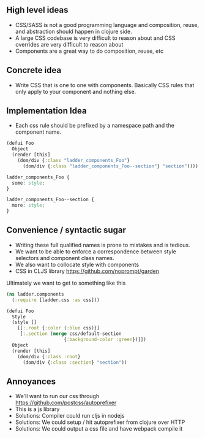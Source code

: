 ## High level ideas
- CSS/SASS is not a good programming language and composition, reuse, and
  abstraction should happen in clojure side.
- A large CSS codebase is very difficult to reason about and CSS overrides are very difficult to
  reason about
- Components are a great way to do composition, reuse, etc

## Concrete idea
- Write CSS that is one to one with components. Basically CSS rules that only apply to your
  component and nothing else.

## Implementation Idea
- Each css rule should be prefixed by a namespace path and the component name.

```clojure
(defui Foo
  Object
  (render [this]
    (dom/div {:class "ladder_components_Foo"}
      (dom/div {:class "ladder_components_Foo--section"} "section"))))
```

```css
ladder_components_Foo {
  some: style;
}

ladder_components_Foo--section {
  more: style;
}
```

## Convenience / syntactic sugar

- Writing these full qualified names is prone to mistakes and is tedious.
- We want to be able to enforce a correspondence between style selectors and component class names.
- We also want to collocate style with components
- CSS in CLJS library https://github.com/noprompt/garden

Ultimately we want to get to something like this

```clojure
(ns ladder.components
  (:require [ladder.css :as css]))

(defui Foo
  Style
  (style []
    [[:.root {:color (:blue css)}]
     [:.section (merge css/default-section
                     {:background-color :green})]])
  Object
  (render [this]
    (dom/div {:class :root}
      (dom/div {:class :section} "section"))
```


## Annoyances

- We'll want to run our css through https://github.com/postcss/autoprefixer
- This is a js library
- Solutions: Compiler could run cljs in nodejs
- Solutions: We could setup / hit autoprefixer from clojure over HTTP
- Solutions: We could output a css file and have webpack compile it

